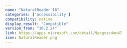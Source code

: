 ```yaml
---
name: "NaturalReader 16"
categories: ['accessibility']
compatibility: native
display_result: "Compatible"
version_from: "10.2.24"
link: https://apps.microsoft.com/detail/9pcgvzc4mn47
icon: NaturalReader.png
---
```


